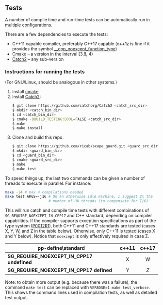 ## Tests

A number of compile time and run-time tests can be automatically run in multiple
configurations.

There are a few dependencies to execute the tests:
- C++11 capable compiler, preferably C++17 capable (c++1z is fine if it provides
the symbol
[__cpp_noexcept_function_type](http://en.cppreference.com/w/cpp/experimental/feature_test))
- [Cmake](https://cmake.org/) &ndash; a version in the interval [3.8, 4)
- [Catch2](https://github.com/catchorg/Catch2) &ndash; any sub-version

### Instructions for running the tests
(For GNU/Linux, should be analogous in other systems.)

1. Install [cmake](https://cmake.org/)
2. Install [Catch2](https://github.com/catchorg/Catch2):
    ```sh
    $ git clone https://github.com/catchorg/Catch2 <catch_src_dir>
    $ mkdir <catch_bin_dir>
    $ cd <catch_bin_dir>
    $ cmake -DBUILD_TESTING:BOOL=FALSE <catch_src_dir>
    $ make
    $ make install
    ```
3. Clone and build this repo:
    ```sh
    $ git clone https://github.com/ricab/scope_guard.git <guard_src_dir>
    $ mkdir <guard_bin_dir>
    $ cd <guard_bin_dir>
    $ cmake <guard_src_dir>
    $ make
    $ make test
    ```

To speed things up, the last two commands can be given a number of threads to
execute in parallel. For instance:

```sh
make -j4 # max 4 compilations needed
make test ARGS=-j16 # On an otherwise idle machine, I suggest 2x the
                    # number of HW threads (to compensate for I/O)
```

This will run catch and compile time tests with different combinations of
`SG_REQUIRE_NOEXCEPT_IN_CPP17` and C++ standard, depending on compiler
capabilities. If the compiler supports exception specifications as part of the
type system
([P0012R1](http://www.open-std.org/jtc1/sc22/wg21/docs/papers/2015/p0012r1.html)),
both C++11 and C++17 standards are tested (cases X, Y, W, and Z in the table
below). Otherwise, only C++11 is tested (cases X and Y below). Notice that
`noexcept` is only effectively required in case Z.

| pp-define\standard                                   | c++11 | c++17  |
| ---------------------------------------------------- |:-----:|:------:|
| **SG_REQUIRE_NOEXCEPT_IN_CPP17 undefined**           | X     |   W    |
| **SG_REQUIRE_NOEXCEPT_IN_CPP17 defined**             | Y     |  *Z*   |

Note: to obtain more output (e.g. because there was a failure), the command
`make test` can be replaced with `VERBOSE=1 make test_verbose`. This shows the
command lines used in compilation tests, as well as detailed test output.
